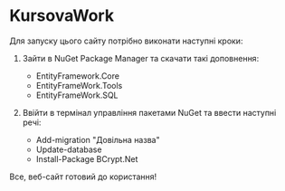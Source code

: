# KursovaWork
Для запуску цього сайту потрібно виконати наступні кроки:

1. Зайти в NuGet Package Manager та скачати такі доповнення:
    - EntityFramework.Core
    - EntityFrameWork.Tools
    - EntityFrameWork.SQL

2. Ввійти в термінал управління пакетами NuGet та ввести наступні речі:
    - Add-migration "Довільна назва"
    - Update-database
    - Install-Package BCrypt.Net


Все, веб-сайт готовий до користання!

